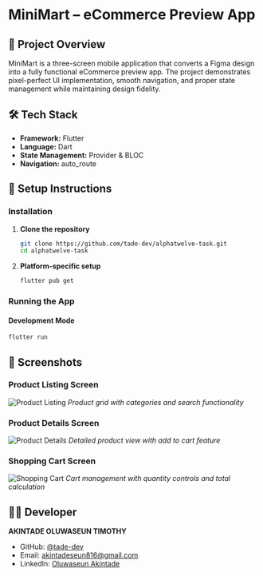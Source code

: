 # MiniMart – eCommerce Preview App

## 📱 Project Overview

MiniMart is a three-screen mobile application that converts a Figma design into a fully functional eCommerce preview app. The project demonstrates pixel-perfect UI implementation, smooth navigation, and proper state management while maintaining design fidelity.

## 🛠 Tech Stack

- **Framework:** Flutter
- **Language:** Dart
- **State Management:** Provider & BLOC
- **Navigation:** auto_route

## 🚀 Setup Instructions

### Installation

1. **Clone the repository**
   ```bash
   git clone https://github.com/tade-dev/alphatwelve-task.git
   cd alphatwelve-task
   ```

2. **Platform-specific setup**
   ```bash
   flutter pub get
   ```

### Running the App

#### Development Mode
```bash
flutter run
```

## 📸 Screenshots

### Product Listing Screen
![Product Listing](https://raw.githubusercontent.com/tade-dev/alphatwelve-task/main/assets/screenshots/product-listings.png)
*Product grid with categories and search functionality*

### Product Details Screen
![Product Details](https://raw.githubusercontent.com/tade-dev/alphatwelve-task/main/assets/screenshots/product-details.png)
*Detailed product view with add to cart feature*

### Shopping Cart Screen
![Shopping Cart](https://raw.githubusercontent.com/tade-dev/alphatwelve-task/main/assets/screenshots/cart-screen.png)
*Cart management with quantity controls and total calculation*

## 👨‍💻 Developer

**AKINTADE OLUWASEUN TIMOTHY**
- GitHub: [@tade-dev](https://github.com/tade-dev)
- Email: akintadeseun816@gmail.com
- LinkedIn: [Oluwaseun Akintade](https://www.linkedin.com/in/oluwaseun-akintade-620b26223/)
